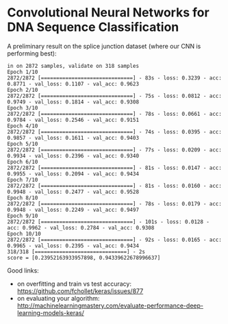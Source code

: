# Convolutional Neural Networks for DNA Sequence Classification

A preliminary result on the splice junction dataset (where our CNN is performing best):

```
in on 2872 samples, validate on 318 samples
Epoch 1/10
2872/2872 [==============================] - 83s - loss: 0.3239 - acc: 0.8771 - val_loss: 0.1107 - val_acc: 0.9623
Epoch 2/10
2872/2872 [==============================] - 75s - loss: 0.0812 - acc: 0.9749 - val_loss: 0.1814 - val_acc: 0.9308
Epoch 3/10
2872/2872 [==============================] - 78s - loss: 0.0661 - acc: 0.9784 - val_loss: 0.2546 - val_acc: 0.9151
Epoch 4/10
2872/2872 [==============================] - 74s - loss: 0.0395 - acc: 0.9857 - val_loss: 0.1611 - val_acc: 0.9403
Epoch 5/10
2872/2872 [==============================] - 77s - loss: 0.0209 - acc: 0.9934 - val_loss: 0.2396 - val_acc: 0.9340
Epoch 6/10
2872/2872 [==============================] - 81s - loss: 0.0147 - acc: 0.9955 - val_loss: 0.2094 - val_acc: 0.9434
Epoch 7/10
2872/2872 [==============================] - 81s - loss: 0.0160 - acc: 0.9948 - val_loss: 0.2477 - val_acc: 0.9528
Epoch 8/10
2872/2872 [==============================] - 78s - loss: 0.0179 - acc: 0.9948 - val_loss: 0.2249 - val_acc: 0.9497
Epoch 9/10
2872/2872 [==============================] - 101s - loss: 0.0128 - acc: 0.9962 - val_loss: 0.2784 - val_acc: 0.9308
Epoch 10/10
2872/2872 [==============================] - 92s - loss: 0.0165 - acc: 0.9965 - val_loss: 0.2395 - val_acc: 0.9434
318/318 [==============================] - 2s
score = [0.23952163933957898, 0.94339622678996637]
```

Good links:
- on overfitting and train vs test accuracy: https://github.com/fchollet/keras/issues/877
- on evaluating your algorithm: http://machinelearningmastery.com/evaluate-performance-deep-learning-models-keras/

